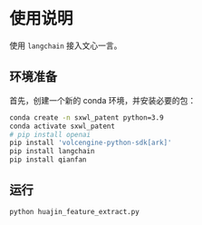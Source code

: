 # 使用说明
使用 `langchain` 接入文心一言。

## 环境准备

首先，创建一个新的 conda 环境，并安装必要的包：

```bash
conda create -n sxwl_patent python=3.9
conda activate sxwl_patent
# pip install openai
pip install 'volcengine-python-sdk[ark]'
pip install langchain
pip install qianfan
```


## 运行
```python
python huajin_feature_extract.py
```


